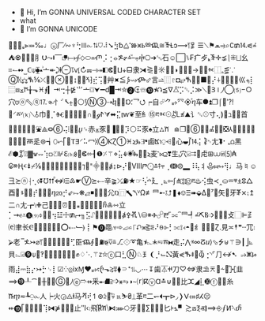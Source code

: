 - 👋 Hi, I’m GONNA UNIVERSAL CODED CHARACTER SET
- what
- 🌱 I’m   GONNA UNICODE


⭻ⱟ⃁ₛ⪢⤗‰♩ⓤ⼚∕∾♆⢓Ⲽ⧜⮁⛉⠼➘⣳␢⧋⳿Ⱆ⩙ⰓⳫⶺ≅ⶭⱢↄ⟿⥘⻊☰⟍⚑⩕⥤⌕∁₥⒕⪗ⰼ⛺♼⹛⷏⦢⺼⮋⤳⭽⎺⮻⟼⨗⬦⬭≏ⶏ⡨⢐⦵ⶌ⦫ⱑⷰ–⩦ⴕ⎔➔␅⽯☺⬜⑊₣⽧⺞ₖⶭ✛⪱⎱⁜⨆⼳⌗↼➻⎵ℂ⍦⧳▴ⷥ⼇↞⤸ⱡ⊖⥝ⱱ⦏↻☴⊣⤅◧ⵞ⿚ⵡ⨨⬓⾪⧕⋛␵☼┨⧄◗≺▴␔→≔⎨ⱙ⿰₏⪏⸪Ⓠⷽ⩆⚖ⷕ⅚⤫⃴✺⊗⚕┿↨‎▥☤ⷞ⁆⣞⢩⭴⾋⯍≦⨒⇝ⶐ⬃⾔⥬⿲♇◘⥂ⷐ⿾⍘■ⓖ⡜⍭⹞┷⛶⤘⼮⨧⡇⿳⧈⨱ⷎ╁⬎♓⨘▎⇥⢒┼⋭⺌⼇⌼⮟➖ⅾ█⇥⛤➋⯡☏❿⯨⮉⪳∇⧊⃕⡩␒⡨≫⟍₞Ⳍ⏽⵰◯⑸−○⽳⩅ⓞ⇖⁫ⓠ⒘☜⺖⌏⭶⨦⹧⚪⟆Ⓝ➂⇢ⴉ⻸✙Ɒ⸵⺂⭯┍⾃⮰⺈⥵⺳◈ⷷⴄ⻋⯃⏫❒⌠⑟′⁈♝⸍ⰶⱽ⒦⟍⯽⼱⺚⡈Ⱙ⹟⬔⯸⥜⦴∩⛣ℊⵤ⮛⬌⣍⫾ⱳ❦⾄⺯⑮ⰱⱙ☉⯜Ⅼ≰⛰⻈␆⚾⼨⢄⟭⹣ℶ⇠⹦⾸↌↦⋖↤⇡⛧⛲⟁⭖⑥⢬⦙⹸➔ⴞ␍⾚⨱⾗⭵▐⹖▆⡹⚪⠯⾗♠⽴⛼ⷈ⠀⪮❒⿜➅⍓◚Ⰼ⿥⃅❎⅄␓⫶⧭⵵⌋Ⱟ⩪⩊⵹⾑⾡⊜┪⬯⬿⎡␯Ⲧⴺ⸍⠥⼍⩈④ⲔⱿ➀♓ⲹⰃ∃❛⿄ⴿ℩⍜⩤⃉⼼⯋⨛⒕⡅⯝␉⺐⮯⃛⠂₏⩍⿊ℰ⬢⯙ⷢ⍔▓⩖⥐⢱⟥⍞⊮ℇ⒝Ⱁ␴ⵞ⬄┨❶⸓⚚⋄⣥Ⰷ◉ⷷⰈ␴⹬ⲹ⻨⳿⋈⊇❣⽣ₗ⽳⍃⮆⹵⾌⊞⩊⍯⑸₳₢ⱆⱧⱔ⇟⌿⅙⃃⧬⭗⍝⟑⌸⍥⃍⇄⁊⏧⁼⸎⧤┍ⱥ↨⊳⡜⿟ⅧⰣ⨀⃯≛⤉⫧⢀ↈ⨷▂⠸⢧⺦⯕⧦↬⢻♩⻢♮☺⼹≿ⓝ⸡⢂⬨⏬℧⮅ⷬ⇎ⱜⲶ♴☛Ⓥ⪰⤌⾟≩⤰⛽★☞⢣ⷮⰴ⼵⢀⦝⇦∫⋔‡⃢⑫ⰱ♨⢪⾍≺‸⛀⮹ⱋ⍎ⵓ△⾣⴫ ⱛ⃆⛌⡞⻺⹘⧜ⴄ⒇⡚⇙⥟❋⥄◾⹖❿⬥⺏Ⱒ⿵⬉⯲ⱽΩ≢⺜➸⫱⮥❚⬧⎊Ⲷ➠⬙∆⃁⁷␶⽮⿜⽛ⶮ⨯⨟↥⼆∩⼪┲⧵✙⼰␯⿼⭘⏰❨⹧⁎┷⭏⬗⑀☴ⴌ♶⇿⽴⡁⇝ⲉ⩡❽⑼⌽␭⫤⢲☳☩₥⮣╖⣫⑀⑐⨃⚉┙⬲⇰ⱥ⚴ⶢ∖⛁※Ⱚ☍Ⰱ⌜⫗⏞⺜┩ⰼ⛏Ⲃ➩⵪⍚∈⽁⬚⊫⺪⒠⾀⻓Ⲉ⴬⮳⤬⃯⎬⧱⭕⤎⹃⦒┋⚑⓿⿌⨾ⳡ➾⧡⋍⎾⮏⪤⪒⪙⠜⍬⌱⡃⫗⟟⫞◓⵳⺰⹙⌜⿭Ɀ․⾒≍⯭❞ⵈ⺴⹉⮚⽼ ‾ⶍ↣⌀⥘␲◺⋟┚⤟⪂⢋⾂ⶸ⨙⿣⛽⦕⩢≞⎇⟐➰⻲⯨⌳⯸⥧ⰿ⧓⾛⡬⋀ⱐ∞ⵒⴎ⟩⬂⭍⊎⚚∋┃‍⎦⦝⾙⌳⍃➒⍦⻻‽⫣✴⛯⪀❙✥⎄✊♢⋱⚚ⴭ⛥ⓒ⼝⣃Ⓝ♘⺩❨⡘⌙⛞⿈⋞ⷑ⯒⿞ⳃ⢐◝⌜⺆↮➷ ⭌ⵥⰘ⾬⣼⎓⣷⡔↣⡓␊⡇☑⁛⦼⃨ⅸⱮ♥⥵ⲋⴡ⬎⥸⩱⧫⸧⁺⥮◡⋯↧⻭⏄ⶋ⼑♡⇎⾪⛱⌆␹⸞⭰ⷴ⯘⾲⟹⓳┸⁀⃙╫⯮⏠Ⓖ⩞⵰ⓔ➱⇸⾤⯬⛘⫆➩⚹⥱◑∼⒭ⴽⓥⱭ≛⊍⿗⨨⽐ⵋ◢⣇➓ⓕ⿯⪶⽷ⷉⴅ≂┺⍜⧜⼈┝⽕◶⨺ⱡ⻢ⶣ⢞↿⊛⫄⑗ⷲ⍫⒙⛷‎₴⏊⾰ⰱ⼆↽⏴┳⊳◞❭ⴸ⤀♯ⵃ☹⇷⓳⎡⃹⦾⧃⚷⢹⧒⋡⹱⿛⛚⽌″Ⅰ‹⹉⁬⾶ⷧ℟ⷍ⧹⧑⋙⭔⽛⵫∗∑⭟➎⤸⼔⊧⦩▘≳⟎ⲜⰟ❵⟹⎆⨐ⵍ⳻ⴥ
